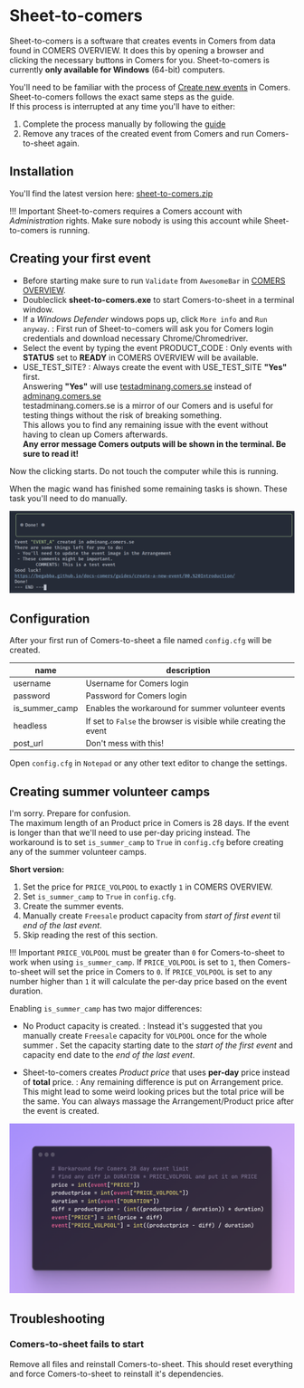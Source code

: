 # Sheet-to-comers

<!-- TODO: rename is_summer_camp to USE_SUMMERCAMP_TWEAKS -->
<!-- TODO: cleanup folder (remove zip, move browser) -->
<!-- TODO: Simplify error: Could not create product with product code: -->

Sheet-to-comers is a software that creates events in Comers from data found in COMERS OVERVIEW.
It does this by opening a browser and clicking the necessary buttons in Comers for you.
Sheet-to-comers is currently **only available for Windows** (64-bit) computers.

You'll need to be familiar with the process of [Create new events](../guides/create-a-new-event/00.%20Introduction.md) in Comers. Sheet-to-comers follows the exact same steps as the guide.  
If this process is interrupted at any time you'll have to either:

1. Complete the process manually by following the [guide](https://begabba.github.io/docs-comers/guides/create-a-new-event/00.%20Introduction/)
2. Remove any traces of the created event from Comers and run Comers-to-sheet again.

## Installation

You'll find the latest version here: [sheet-to-comers.zip](https://drive.google.com/drive/folders/1UXP9iwGZBtSQwa5v9T6ISEFM0oH853NI?usp=sharing)

!!! Important
    Sheet-to-comers requires a Comers account with *Administration* rights.
    Make sure nobody is using this account while Sheet-to-comers is running.

## Creating your first event

- Before starting make sure to run `Validate` from `AwesomeBar` in [COMERS OVERVIEW](https://docs.google.com/spreadsheets/d/1a2BTf9VfGQlScm0UR8xB2wzFnm_yhQC8VP4iIygmMeM/edit?ts=5c07f01d#gid=1416145104).
- Doubleclick **sheet-to-comers.exe** to start Comers-to-sheet in a terminal window.
- If a *Windows Defender* windows pops up, click `More info` and `Run anyway`.
  : First run of Sheet-to-comers will ask you for Comers login credentials and download necessary Chrome/Chromedriver.
- Select the event by typing the event PRODUCT_CODE
  : Only events with **STATUS** set to **READY** in COMERS OVERVIEW will be available.
- USE_TEST_SITE?
  : Always create the event with USE_TEST_SITE **"Yes"** first.  
  Answering **"Yes"** will use [testadminang.comers.se](https://testadminang.comers.se) instead of [adminang.comers.se](https://adminang.comers.se)  
  testadminang.comers.se is a mirror of our Comers and is useful for testing things without the risk of breaking something.  
  This allows you to find any remaining issue with the event without having to clean up Comers afterwards.  
  **Any error message Comers outputs will be shown in the terminal. Be sure to read it!**

Now the clicking starts. Do not touch the computer while this is running.  

When the magic wand has finished some remaining tasks is shown. These task you'll need to do manually.

![img](images/done.png)

## Configuration

After your first run of Comers-to-sheet a file named `config.cfg` will be created.

| name           | description                                                       |
| -------------- | ----------------------------------------------------------------- |
| username       | Username for Comers login                                         |
| password       | Password for Comers login                                         |
| is_summer_camp | Enables the workaround for summer volunteer events                |
| headless       | If set to `False` the browser is visible while creating the event |
| post_url       | Don't mess with this!                                             |

Open `config.cfg` in `Notepad` or any other text editor to change the settings.

## Creating summer volunteer camps

I'm sorry. Prepare for confusion.  
The maximum length of an Product price in Comers is 28 days. If the event is longer than that we'll need to use per-day pricing instead.
The workaround is to set `is_summer_camp` to `True` in `config.cfg` before creating any of the summer volunteer camps.

**Short version:**
1. Set the price for `PRICE_VOLPOOL` to exactly `1` in COMERS OVERVIEW.  
2. Set `is_summer_camp` to `True` in `config.cfg`.  
3. Create the summer events.  
4. Manually create `Freesale` product capacity from _start of first event_ til _end of the last event_.  
5. Skip reading the rest of this section.  

!!! Important
    `PRICE_VOLPOOL` must be greater than `0` for Comers-to-sheet to work when using `is_summer_camp`.
    If `PRICE_VOLPOOL` is set to `1`, then Comers-to-sheet will set the price in Comers to `0`.
    If `PRICE_VOLPOOL` is set to any number higher than `1` it will calculate the per-day price based on the event duration.

Enabling `is_summer_camp` has two major differences:

- No Product capacity is created.
  : Instead it's suggested that you manually create `Freesale` capacity for `VOLPOOL` once for the whole summer . Set the capacity starting date to the _start of the first event_ and capacity end date to the _end of the last event_.

- Sheet-to-comers creates _Product price_ that uses **per-day** price instead of **total** price.
  : Any remaining difference is put on Arrangement price. This might lead to some weird looking prices but the total price will be the same.
    You can always massage the Arrangement/Product price after the event is created.

![img](images/use_summercamp_tweaks.png)


## Troubleshooting

### Comers-to-sheet fails to start

Remove all files and reinstall Comers-to-sheet.
This should reset everything and force Comers-to-sheet to reinstall it's dependencies.

<!-- Next you could try to run Comers-to-sheet from a Windows terminal. -->
<!-- * TODO: Screenshot -->
<!-- * Right-click in Comers-to-sheet folder -->
<!-- * Click open ... -->
<!-- * Write `comers-to-sheet.exe` and press enter -->
<!-- : This will prevent the window from automatically closing and give the opportunity to read any error message. -->

